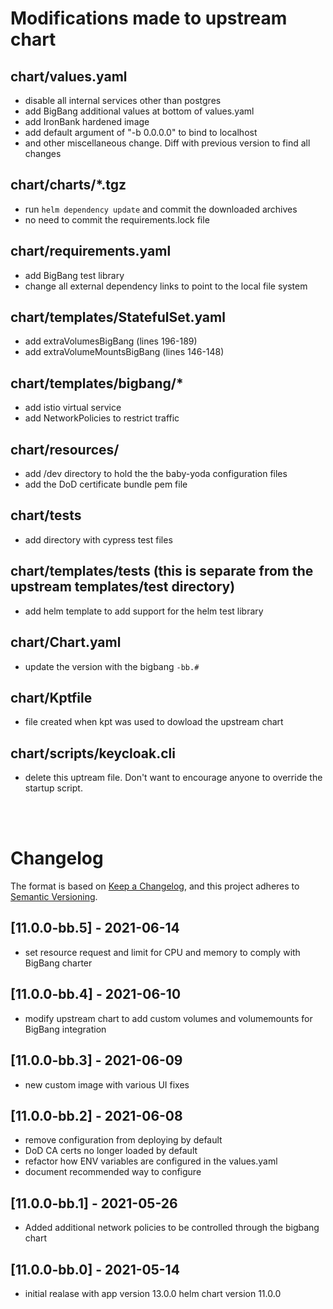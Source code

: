 # Modifications made to upstream chart
## chart/values.yaml
- disable all internal services other than postgres
- add BigBang additional values at bottom of values.yaml
- add IronBank hardened image
- add default argument of "-b 0.0.0.0" to bind to localhost
- and other miscellaneous change.  Diff with previous version to find all changes

##  chart/charts/*.tgz
- run ```helm dependency update``` and commit the downloaded archives
- no need to commit the requirements.lock file

## chart/requirements.yaml
- add BigBang test library
- change all external dependency links to point to the local file system

## chart/templates/StatefulSet.yaml
- add extraVolumesBigBang (lines 196-189)
- add extraVolumeMountsBigBang (lines 146-148)

## chart/templates/bigbang/*
- add istio virtual service
- add NetworkPolicies to restrict traffic

## chart/resources/
- add /dev directory to hold the the baby-yoda configuration files
- add the DoD certificate bundle pem file

## chart/tests
- add directory with cypress test files

## chart/templates/tests  (this is separate from the upstream templates/test directory)
- add helm template to add support for the helm test library

## chart/Chart.yaml
- update the version with the bigbang ```-bb.#``` 

## chart/Kptfile
- file created when kpt was used to dowload the upstream chart

## chart/scripts/keycloak.cli
- delete this uptream file.  Don't want to encourage anyone to override the startup script.  


&nbsp;  
&nbsp;    

# Changelog

The format is based on [Keep a Changelog](https://keepachangelog.com/en/1.0.0/), and this project adheres to [Semantic Versioning](https://semver.org/spec/v2.0.0.html).

## [11.0.0-bb.5] - 2021-06-14
- set resource request and limit for CPU and memory to comply with BigBang charter
## [11.0.0-bb.4] - 2021-06-10
- modify upstream chart to add custom volumes and volumemounts for BigBang integration

## [11.0.0-bb.3] - 2021-06-09
- new custom image with various UI fixes

## [11.0.0-bb.2] - 2021-06-08
- remove configuration from deploying by default
- DoD CA certs no longer loaded by default
- refactor how ENV variables are configured in the values.yaml
- document recommended way to configure

## [11.0.0-bb.1] - 2021-05-26
- Added additional network policies to be controlled through the bigbang chart

## [11.0.0-bb.0] - 2021-05-14
- initial realase with app version 13.0.0 helm chart version 11.0.0

